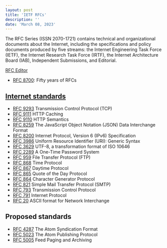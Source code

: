 ```yaml
---
layout: post
title: 'IETF RFCs'
description: ''
date: 'March 08, 2023'
---
```


The RFC Series (ISSN 2070-1721) contains technical and organizational documents about the Internet, including the specifications and policy documents produced by five streams: the Internet Engineering Task Force (IETF), the Internet Research Task Force (IRTF), the Internet Architecture Board (IAB), Independent Submissions, and Editorial.

[RFC Editor](https://www.rfc-editor.org/)

- [RFC 8700](https://www.rfc-editor.org/rfc/rfc8700.html): Fifty years of RFCs

## [Internet standards](https://www.rfc-editor.org/search/rfc_search_detail.php?sortkey=Number&sorting=DESC&page=All&pubstatus%5B%5D=Standards%20Track&std_trk=Internet%20Standard)

- [RFC 9293](https://www.rfc-editor.org/rfc/rfc9293.html) Transmission Control Protocol (TCP)
- [RFC 9111](https://www.rfc-editor.org/info/rfc9111) HTTP Caching
- [RFC 9110](https://www.rfc-editor.org/rfc/rfc9110.html) HTTP Semantics
- [RFC 8259](https://www.rfc-editor.org/rfc/rfc8259.html) The JavaScript Object Notation (JSON) Data Interchange Format
- [RFC 8200](https://www.rfc-editor.org/rfc/rfc8200.html) Internet Protocol, Version 6 (IPv6) Specification
- [RFC 3986](https://www.rfc-editor.org/rfc/rfc3986.html) Uniform Resource Identifier (URI): Generic Syntax
- [RFC 3629](https://www.rfc-editor.org/rfc/rfc3629.html) UTF-8, a transformation format of ISO 10646
- [RFC 2289](https://www.rfc-editor.org/rfc/rfc2289.html) A One-Time Password System
- [RFC 959](https://www.rfc-editor.org/rfc/rfc959.html) File Transfer Protocol (FTP)
- [RFC 868](https://www.rfc-editor.org/rfc/rfc868.html) Time Protocol
- [RFC 867](https://www.rfc-editor.org/rfc/rfc867.html) Daytime Protocol
- [RFC 865](https://www.rfc-editor.org/rfc/rfc865.html) Quote of the Day Protocol
- [RFC 864](https://www.rfc-editor.org/rfc/rfc864.html) Character Generator Protocol
- [RFC 821](https://www.rfc-editor.org/rfc/rfc821.html) Simple Mail Transfer Protocol (SMTP)
- [RFC 793](https://www.rfc-editor.org/rfc/rfc793.html) Transmission Control Protocol
- [RFC 791](https://www.rfc-editor.org/rfc/rfc791.html) Internet Protocol
- [RFC 20](https://www.rfc-editor.org/rfc/rfc20.html) ASCII format for Network Interchange

## Proposed standards

- [RFC 4287](https://www.rfc-editor.org/rfc/rfc4287.html) The Atom Syndication Format
- [RFC 5023](https://www.rfc-editor.org/rfc/rfc5023.html) The Atom Publishing Protocol
- [RFC 5005](https://www.rfc-editor.org/rfc/rfc5005) Feed Paging and Archiving
